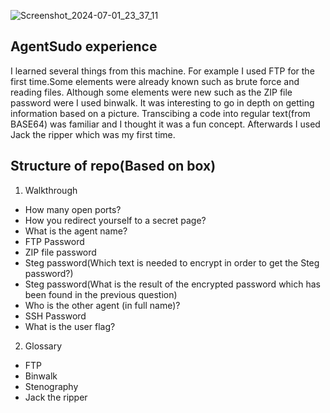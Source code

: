 ![Screenshot_2024-07-01_23_37_11](https://github.com/msaurelius/AgentSudo/assets/173549330/f6d1ae72-43c4-49d5-b3fd-8cc3aa2006fe)
## AgentSudo experience
I learned several things from this machine. For example I used FTP for the first time.Some elements were already known such as brute force and reading files. Although some elements were new such as the ZIP file password were I used binwalk. It was interesting to go in depth on getting information based on a picture. Transcibing a code into regular text(from BASE64) was familiar and I thought it was a fun concept. Afterwards I used Jack the ripper which was my first time.

## Structure of repo(Based on box)
1. Walkthrough
  - How many open ports?
  - How you redirect yourself to a secret page?
  - What is the agent name?
  - FTP Password
  - ZIP file password
  - Steg password(Which text is needed to encrypt in order to get the Steg password?)
  - Steg password(What is the result of the encrypted password which has been found in the previous question)
  - Who is the other agent (in full name)?
  - SSH Password
  - What is the user flag?
2. Glossary
  - FTP
  - Binwalk
  - Stenography
  - Jack the ripper
